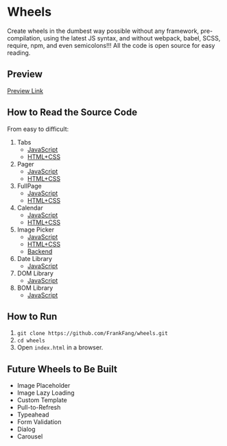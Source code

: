 # Wheels

Create wheels in the dumbest way possible without any framework, pre-compilation, using the latest JS syntax, and without webpack, babel, SCSS, require, npm, and even semicolons!!! All the code is open source for easy reading.

## Preview

[Preview Link](https://frankfang.github.io/wheels/)

## How to Read the Source Code

From easy to difficult:

1. Tabs
   - [JavaScript](https://github.com/FrankFang/wheels/blob/master/lib/tabs/index.js)
   - [HTML+CSS](https://github.com/FrankFang/wheels/blob/master/demos/tabs.html)
2. Pager
   - [JavaScript](https://github.com/FrankFang/wheels/blob/master/lib/pager/index.js)
   - [HTML+CSS](https://github.com/FrankFang/wheels/blob/master/demos/pager.html)
3. FullPage
   - [JavaScript](https://github.com/FrankFang/wheels/blob/master/lib/fullpage/index.js)
   - [HTML+CSS](https://github.com/FrankFang/wheels/blob/master/demos/fullpage.html)
4. Calendar
   - [JavaScript](https://github.com/FrankFang/wheels/blob/master/lib/calendar/index.js)
   - [HTML+CSS](https://github.com/FrankFang/wheels/blob/master/demos/calendar.html)
5. Image Picker
   - [JavaScript](https://github.com/FrankFang/wheels/blob/master/lib/image-picker/index.js)
   - [HTML+CSS](https://github.com/FrankFang/wheels/blob/master/demos/image-picker.html)
   - [Backend](https://github.com/FrankFang/image/blob/master/server.js)
6. Date Library
   - [JavaScript](https://github.com/FrankFang/wheels/blob/master/lib/date2/index.js)
7. DOM Library
   - [JavaScript](https://github.com/FrankFang/wheels/blob/master/lib/dom/index.js)
8. BOM Library
   - [JavaScript](https://github.com/FrankFang/wheels/blob/master/lib/bom/index.js)

## How to Run

1. `git clone https://github.com/FrankFang/wheels.git`
2. `cd wheels`
3. Open `index.html` in a browser.

## Future Wheels to Be Built

- Image Placeholder
- Image Lazy Loading
- Custom Template
- Pull-to-Refresh
- Typeahead
- Form Validation
- Dialog
- Carousel
